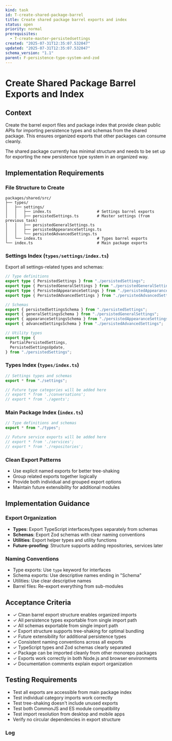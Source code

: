 ```yaml
---
kind: task
id: T-create-shared-package-barrel
title: Create shared package barrel exports and index
status: open
priority: normal
prerequisites:
  - T-create-master-persistedsettings
created: "2025-07-31T12:35:07.532047"
updated: "2025-07-31T12:35:07.532047"
schema_version: "1.1"
parent: F-persistence-type-system-and-zod
---
```


# Create Shared Package Barrel Exports and Index

## Context

Create the barrel export files and package index that provide clean public APIs for importing persistence types and schemas from the shared package. This ensures organized exports that other packages can consume cleanly.

The shared package currently has minimal structure and needs to be set up for exporting the new persistence type system in an organized way.

## Implementation Requirements

### File Structure to Create

```
packages/shared/src/
├── types/
│   ├── settings/
│   │   ├── index.ts                    # Settings barrel exports
│   │   ├── persistedSettings.ts        # Master settings (from previous task)
│   │   ├── persistedGeneralSettings.ts
│   │   ├── persistedAppearanceSettings.ts
│   │   └── persistedAdvancedSettings.ts
│   └── index.ts                        # Types barrel exports
└── index.ts                            # Main package exports
```

### Settings Index (`types/settings/index.ts`)

Export all settings-related types and schemas:

```typescript
// Type definitions
export type { PersistedSettings } from "./persistedSettings";
export type { PersistedGeneralSettings } from "./persistedGeneralSettings";
export type { PersistedAppearanceSettings } from "./persistedAppearanceSettings";
export type { PersistedAdvancedSettings } from "./persistedAdvancedSettings";

// Schemas
export { persistedSettingsSchema } from "./persistedSettings";
export { generalSettingsSchema } from "./persistedGeneralSettings";
export { appearanceSettingsSchema } from "./persistedAppearanceSettings";
export { advancedSettingsSchema } from "./persistedAdvancedSettings";

// Utility types
export type {
  PartialPersistedSettings,
  PersistedSettingsUpdate,
} from "./persistedSettings";
```

### Types Index (`types/index.ts`)

```typescript
// Settings types and schemas
export * from "./settings";

// Future type categories will be added here
// export * from './conversations';
// export * from './agents';
```

### Main Package Index (`index.ts`)

```typescript
// Type definitions and schemas
export * from "./types";

// Future service exports will be added here
// export * from './services';
// export * from './repositories';
```

### Clean Export Patterns

- Use explicit named exports for better tree-shaking
- Group related exports together logically
- Provide both individual and grouped export options
- Maintain future extensibility for additional modules

## Implementation Guidance

### Export Organization

- **Types**: Export TypeScript interfaces/types separately from schemas
- **Schemas**: Export Zod schemas with clear naming conventions
- **Utilities**: Export helper types and utility functions
- **Future-proofing**: Structure supports adding repositories, services later

### Naming Conventions

- Type exports: Use `type` keyword for interfaces
- Schema exports: Use descriptive names ending in "Schema"
- Utilities: Use clear descriptive names
- Barrel files: Re-export everything from sub-modules

## Acceptance Criteria

- ✓ Clean barrel export structure enables organized imports
- ✓ All persistence types exportable from single import path
- ✓ All schemas exportable from single import path
- ✓ Export structure supports tree-shaking for optimal bundling
- ✓ Future extensibility for additional persistence types
- ✓ Consistent naming conventions across all exports
- ✓ TypeScript types and Zod schemas clearly separated
- ✓ Package can be imported cleanly from other monorepo packages
- ✓ Exports work correctly in both Node.js and browser environments
- ✓ Documentation comments explain export organization

## Testing Requirements

- Test all exports are accessible from main package index
- Test individual category imports work correctly
- Test tree-shaking doesn't include unused exports
- Test both CommonJS and ES module compatibility
- Test import resolution from desktop and mobile apps
- Verify no circular dependencies in export structure

### Log
